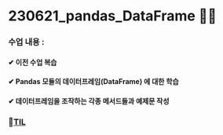 # 230621_pandas_DataFrame 🐍💪


### 수업 내용 : 

#### ✔ 이전 수업 복습

#### ✔ Pandas 모듈의 데이터프레임(DataFrame) 에 대한 학습
#### ✔ 데이터프레임을 조작하는 각종 메서드들과 예제문 작성


### 🔗[TIL](https://github.com/aaingyunii/Bootcamp_TIL/issues/11)
